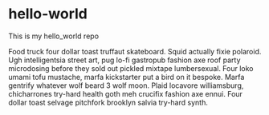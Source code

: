 # hello-world
This is my hello_world repo


Food truck four dollar toast truffaut skateboard. Squid actually fixie polaroid. Ugh intelligentsia street art, pug lo-fi gastropub fashion axe roof party microdosing before they sold out pickled mixtape lumbersexual. Four loko umami tofu mustache, marfa kickstarter put a bird on it bespoke. Marfa gentrify whatever wolf beard 3 wolf moon. Plaid locavore williamsburg, chicharrones try-hard health goth meh crucifix fashion axe ennui. Four dollar toast selvage pitchfork brooklyn salvia try-hard synth.

